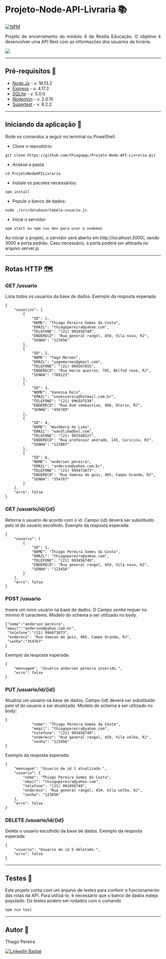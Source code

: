 # Projeto-Node-API-Livraria 📚
[![NPM](https://img.shields.io/npm/l/react)](https://github.com/thiagopgc/Projeto-Node-API-Livraria/blob/master/LICENSE)
 <p align="justify">Projeto de encerramento do módulo 4 da Resilia Educação. O objetivo é desenvolver uma API Rest com as informações dos usuarios da livraria. </p>

<img src="https://img.freepik.com/free-photo/library-with-books_1063-98.jpg?t=st=1648049737~exp=1648050337~hmac=30d59fc4569a801d1af5df9c1b959744e14a1d4a1cf9576d65211974eb7fe448&w=740" />

 ---

 ## Pré-requisitos 📘
 - <a href="https://nodejs.org/en/">Node.Js</a> - v. 16.13.2
 - <a href="https://expressjs.com/pt-br/">Express</a> - v. 4.17.3
 - <a href="https://www.npmjs.com/package/sqlite3">SQLite</a> - v. 5.0.0
 - <a href="https://nodemon.io/">Nodemon</a> - v. 2.0.15
 - <a href="https://www.npmjs.com/package/supertest"> Supertest</a> - v. 6.2.2
 
 ---

 ## Iniciando da aplicação 📖

 <p>Rode os comandos a seguir no terminal ou PoweShell.</p>
 
 - Clone o repositório:
```
git clone https://github.com/thiagopgc/Projeto-Node-API-Livraria.git
```
- Acesse a pasta:
```
cd ProjetoNodeAPILivraria
```
- Instale os pacotes necessários:
```
npm install
```
- Popule o banco de dados:
```
node ./src/database/tabela-usuario.js
```
- Inicie o servidor:
```
npm start ou npm run dev para usar o nodemon 
```
<p>Ao iniciar o projeto, o servidor será aberto em http://localhost:3000/, sendo 3000 a porta padrão. Caso necessário, a porta poderá ser alterada no arquivo server.js</p>

---
## Rotas HTTP 🗺️

### <b> GET /usuario </b>
Lista todos os usuarios da base de dados.
Exemplo da resposta esperada:

```
{
	"usuarios": [
		{
			"ID": 1,
			"NOME": "Thiago Pereira Gomes da Costa",
			"EMAIL": "thiagopereira@yahoo.com",
			"TELEFONE": "(21) 993456749",
			"ENDERECO": "Rua general rangel, 459, Vila nova, RJ",
			"SENHA": "123456"
		},
		{
			"ID": 2,
			"NOME": "Yago Moraes",
			"EMAIL": "yagomoraes@gmail.com",
			"TELEFONE": "(21) 994567655",
			"ENDERECO": "Rua mario queiroz, 785, Belfod roxo, RJ",
			"SENHA": "789123"
		},
		{
			"ID": 3,
			"NOME": "Vanessa Reis",
			"EMAIL": "vanessareis@hotmail.com.br",
			"TELEFONE": "(21) 996547538",
			"ENDERECO": "Rua Dom sembastiao, 986, Olario, RJ",
			"SENHA": "456789"
		},
		{
			"ID": 4,
			"NOME": "Wandberg de Lima",
			"EMAIL": "wandlima@bol.com",
			"TELEFONE": "(21) 997548527",
			"ENDERECO": "Rua professor andrade, 145, Curicica, RJ",
			"SENHA": "123987"
		},
		{
			"ID": 6,
			"NOME": "anderson pereira",
			"EMAIL": "anderson@yahoo.com.br",
			"TELEFONE": "(21) 994473873",
			"ENDERECO": "Rua damiao de gois, 485, Campo Grande, RJ",
			"SENHA": "354767"
		}
	],
	"erro": false
}

```

### <b> GET /usuario/id/{id} </b> 
Retorna o usuario de acordo com o id. Campo {id} deverá ser substituído pelo id do usuario escolhido.
Exemplo da resposta esperada:

```
{
	"usuario": [
		{
			"ID": 1,
			"NOME": "Thiago Pereira Gomes da Costa",
			"EMAIL": "thiagopereira@yahoo.com",
			"TELEFONE": "(21) 993456749",
			"ENDERECO": "Rua general rangel, 459, Vila nova, RJ",
			"SENHA": "123456"
		}
	],
	"erro": false
}
```
### <b> POST /usuario </b> 
Insere um novo usuario na base de dados. O Campo <i>senha</i> requer no mínimo 6 caracteres. 
Modelo do schema a ser utilizado no body.

```
{"nome":"anderson pereira",
"email":"anderson@yahoo.com.br",
 "telefone":"(21) 994473873",
 "endereco": "Rua damiao de gois, 485, Campo Grande, RJ",
 "senha":"354767"
}
```
Exemplo da resposta esperada:
```
{
	"mensagem": "Usuário anderson pereira inserido.",
	"erro": false
}
```

### <b> PUT /usuario/id/{id} </b>
Atualiza um usuario na base de dados. Campo {id} deverá ser substituído pelo id do usuario a ser atualizado.
Modelo do schema a ser utilizado no body:
```
{
			"nome": "Thiago Pereira Gomes da Costa",
			"email": "thiagopereira@yahoo.com",
			"telefone": "(21) 993456749",
			"endereco": "Rua general rangel, 459, Vila velha, RJ",
			"senha": "123456"
}
```
Exemplo da resposta esperada:
```
{
	"mensagem": "Usuario de id 1 atualizado.",
	"usuario": {
		"nome": "Thiago Pereira Gomes da Costa",
		"email": "thiagopereira@yahoo.com",
		"telefone": "(21) 993456749",
		"endereco": "Rua general rangel, 459, Vila velha, RJ",
		"senha": "123456"
	},
	"erro": false
}
```

### <b> DELETE /usuario/id/{id} </b>
Deleta o usuario escolhido da base de dados. 
Exemplo da resposta esperada:
```
{
	"usuario": "Usuario de id 5 deletado.",
	"erro": false
}
```
---

## Testes 📕
Este projeto conta com um arquivo de testes para conferir o funcionamento das rotas da API. Para utilizá-lo, é necessário que o banco de dados esteja populado. Os testes podem ser rodados com o comando

```
npm run test
```
---

## Autor 📔

Thiago Pereira

[![Linkedin Badge](https://img.shields.io/badge/-Linkedin-blue?style=flat-square&logo=Linkedin&logoColor=white&link=https://www.linkedin.com/in/thiago-pereira-46553b21a/)](https://www.linkedin.com/in/thiago-pereira-46553b21a/)
